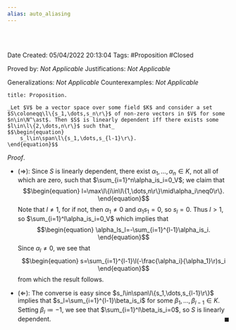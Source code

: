 ```yaml
---
alias: auto_aliasing
---
```


<br />
<br />

Date Created: 05/04/2022 20:13:04
Tags: #Proposition #Closed

Proved by: _Not Applicable_
Justifications: _Not Applicable_

Generalizations: _Not Applicable_
Counterexamples: _Not Applicable_

``` ad-Proposition
title: Proposition.

_Let $V$ be a vector space over some field $K$ and consider a set $S\coloneqq\l\{s_1,\dots,s_n\r\}$ of non-zero vectors in $V$ for some $n\in\N^\ast$. Then $S$ is linearly dependent iff there exists some $l\in\l\{2,\dots,n\r\}$ such that_
$$\begin{equation}
    s_l\in\span\l\{s_1,\dots,s_{l-1}\r\}.
\end{equation}$$

```

_Proof_.
* ($\Rightarrow$): Since $S$ is linearly dependent, there exist $\alpha_1,\dots,\alpha_n\in K$, not all of which are zero, such that $\sum_{i=1}^n\alpha_is_i=0_V$; we claim that
$$\begin{equation}
    l=\max\l\{i\in\l\{1,\dots,n\r\}\mid\alpha_i\neq0\r\}.
\end{equation}$$
Note that $l\neq1$, for if not, then $\alpha_1\neq0$ and $\alpha_1s_1=0$, so $s_l=0$. Thus $l>1$, so $\sum_{i=1}^l\alpha_is_i=0_V$ which implies that
$$\begin{equation}
    \alpha_ls_l=-\sum_{i=1}^{l-1}\alpha_is_i.
\end{equation}$$
Since $\alpha_l\neq0$, we see that
$$\begin{equation}
    s=\sum_{i=1}^{l-1}\l(-\frac{\alpha_i}{\alpha_1}\r)s_i
\end{equation}$$
from which the result follows.

* ($\Leftarrow$): The converse is easy since $s_l\in\span\l\{s_1,\dots,s_{l-1}\r\}$ implies that $s_l=\sum_{i=1}^{l-1}\beta_is_i$ for some $\beta_1,\dots,\beta_{l-1}\in K$. Setting $\beta_l\coloneqq-1$, we see that $\sum_{i=1}^l\beta_is_i=0$, so $S$ is linearly dependent.<span style="float:right;">$\blacksquare$</span>
